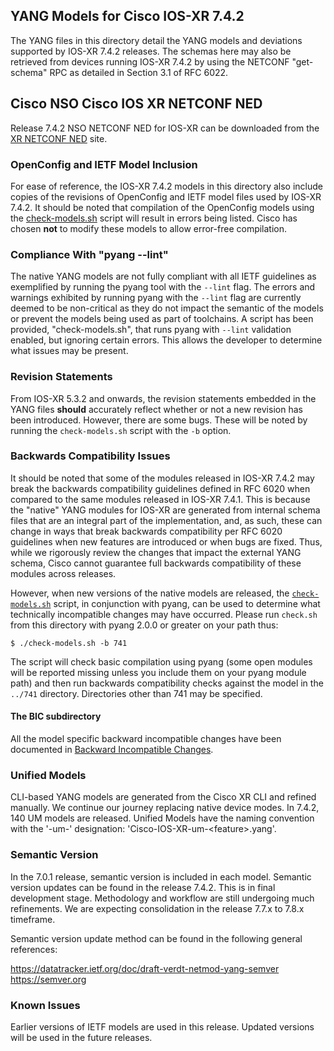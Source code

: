 ## YANG Models for Cisco IOS-XR 7.4.2

The YANG files in this directory detail the YANG models and deviations supported by IOS-XR 7.4.2 releases. The schemas here may also be retrieved from devices running IOS-XR 7.4.2 by using the NETCONF "get-schema" RPC as detailed in Section 3.1 of RFC 6022.

## Cisco NSO Cisco IOS XR NETCONF NED
Release 7.4.2 NSO NETCONF NED for IOS-XR can be downloaded from the [XR NETCONF NED](https://software.cisco.com/download/redirect?config=d92586785e0ce5e7910f96ea1339da1c) site.

### OpenConfig and IETF Model Inclusion

For ease of reference, the IOS-XR 7.4.2 models in this directory also include copies of the revisions of OpenConfig and IETF model files used by IOS-XR 7.4.2. It should be noted that compilation of the OpenConfig models using the [check-models.sh](check-models.sh) script will result in errors being listed. Cisco has chosen **not** to modify these models to allow error-free compilation.

### Compliance With "pyang --lint"

The native YANG models are not fully compliant with all IETF guidelines as exemplified by running the pyang tool with the ```--lint``` flag. The errors and warnings exhibited by running pyang with the ```--lint``` flag are currently deemed to be non-critical as they do not impact the semantic of the models or prevent the models being used as part of toolchains. A script has been provided, "check-models.sh", that runs pyang with ```--lint``` validation enabled, but ignoring certain errors. This allows the developer to determine what issues may be present.

### Revision Statements

From IOS-XR 5.3.2 and onwards, the revision statements embedded in the YANG files **should** accurately reflect whether or not a new revision has been introduced. However, there are some bugs. These will be noted by running the ```check-models.sh``` script with the ```-b``` option.

### Backwards Compatibility Issues

It should be noted that some of the modules released in IOS-XR 7.4.2 may break the backwards compatibility guidelines defined in RFC 6020 when compared to the same modules released in IOS-XR 7.4.1. This is because the "native" YANG modules for IOS-XR are generated from internal schema files that are an integral part of the implementation, and, as such, these can change in ways that break backwards compatibility per RFC 6020 guidelines when new features are introduced or when bugs are fixed. Thus, while we rigorously review the changes that impact the external YANG schema, Cisco cannot guarantee full backwards compatibility of these modules across releases.

However, when new versions of the native models are released, the [```check-models.sh```](check-models.sh) script, in conjunction with pyang, can be used to determine what technically incompatible changes may have occurred. Please run ```check.sh``` from this directory with pyang 2.0.0 or greater on your path thus:

```
$ ./check-models.sh -b 741
```

The script will check basic compilation using pyang (some open modules will be reported missing unless you include them on your pyang module path) and then run backwards compatibility checks against the model in the `../741` directory. Directories other than 741 may be specified.

#### The BIC subdirectory

All the model specific backward incompatible changes have been documented in [Backward Incompatible Changes](BIC).

### Unified Models


CLI-based YANG models are generated from the Cisco XR CLI and refined manually.  We continue our journey replacing native device modes.  In 7.4.2, 140 UM models are released.  Unified Models have the naming convention with the '-um-' designation: 'Cisco-IOS-XR-um-&lt;feature&gt;.yang'.

### Semantic Version

In the 7.0.1 release, semantic version is included in each model.
Semantic version updates can be found in the release 7.4.2. This is in final development stage. Methodology and workflow are still undergoing much refinements. We are expecting consolidation in the release 7.7.x to 7.8.x timeframe.

Semantic version update method can be found in the following general references:

https://datatracker.ietf.org/doc/draft-verdt-netmod-yang-semver  
https://semver.org

### Known Issues

Earlier versions of IETF models are used in this release.  Updated versions will be used in the future releases.
